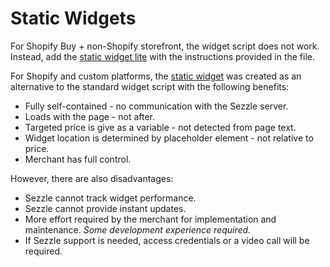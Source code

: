 # Static Widgets

For Shopify Buy + non-Shopify storefront, the widget script does not work. Instead, add the <a href="https://github.com/sezzle/static-widgets/blob/production/src/sezzle-shopify-buy-static-widget/sezzle-shopify-buy-static-widget.html" target="_blank">static widget lite</a> with the instructions provided in the file.

For Shopify and custom platforms, the <a href="https://github.com/sezzle/static-widgets" target="_blank">static widget</a> was created as an alternative to the standard widget script with the following benefits:

* Fully self-contained - no communication with the Sezzle server.
* Loads with the page - not after.
* Targeted price is give as a variable - not detected from page text.
* Widget location is determined by placeholder element - not relative to price.
* Merchant has full control.

However, there are also disadvantages:

* Sezzle cannot track widget performance.
* Sezzle cannot provide instant updates.
* More effort required by the merchant for implementation and maintenance. <i>Some development experience required.</i>
* If Sezzle support is needed, access credentials or a video call will be required.